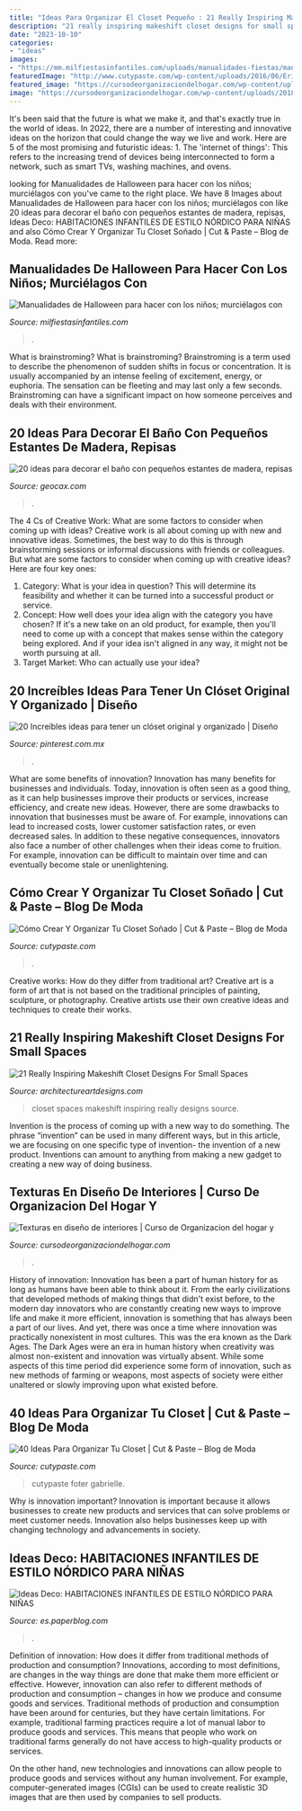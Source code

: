 ```yaml
---
title: "Ideas Para Organizar El Closet Pequeño : 21 Really Inspiring Makeshift Closet Designs For Small Spaces"
description: "21 really inspiring makeshift closet designs for small spaces"
date: "2023-10-10"
categories:
- "ideas"
images:
- "https://mm.milfiestasinfantiles.com/uploads/manualidades-fiestas/manualidades-halloween-ninos-murcielagos-resultado.jpg"
featuredImage: "http://www.cutypaste.com/wp-content/uploads/2016/06/Erin-Spain-Closet.jpg"
featured_image: "https://cursodeorganizaciondelhogar.com/wp-content/uploads/2018/10/texturas-en-diseno-de-interiores.jpg"
image: "https://cursodeorganizaciondelhogar.com/wp-content/uploads/2018/10/texturas-en-diseno-de-interiores.jpg"
---
```



It's been said that the future is what we make it, and that's exactly true in the world of ideas. In 2022, there are a number of interesting and innovative ideas on the horizon that could change the way we live and work. Here are 5 of the most promising and futuristic ideas: 1. The 'internet of things': This refers to the increasing trend of devices being interconnected to form a network, such as smart TVs, washing machines, and ovens.

	

		
looking for Manualidades de Halloween para hacer con los niños; murciélagos con you've came to the right place. We have 8 Images about Manualidades de Halloween para hacer con los niños; murciélagos con like 20 ideas para decorar el baño con pequeños estantes de madera, repisas, Ideas Deco: HABITACIONES INFANTILES DE ESTILO NÓRDICO PARA NIÑAS and also Cómo Crear Y Organizar Tu Closet Soñado | Cut &amp; Paste – Blog de Moda. Read more:
		
    
## Manualidades De Halloween Para Hacer Con Los Niños; Murciélagos Con

<img loading=lazy src="https://mm.milfiestasinfantiles.com/uploads/manualidades-fiestas/manualidades-halloween-ninos-murcielagos-resultado.jpg" onerror="this.onerror=null;this.src='https://tse1.mm.bing.net/th?id=OIP.qA4SCwGc0WtUiQRCJCKl7AHaFa&amp;pid=15.1';" alt="Manualidades de Halloween para hacer con los niños; murciélagos con">

_Source: milfiestasinfantiles.com_

>. 

	

What is brainstroming?
What is brainstroming? Brainstroming is a term used to describe the phenomenon of sudden shifts in focus or concentration. It is usually accompanied by an intense feeling of excitement, energy, or euphoria. The sensation can be fleeting and may last only a few seconds. Brainstroming can have a significant impact on how someone perceives and deals with their environment.

    
## 20 Ideas Para Decorar El Baño Con Pequeños Estantes De Madera, Repisas

<img loading=lazy src="https://geocax.com/wp-content/uploads/2021/05/estantes-de-banos-2.jpg" onerror="this.onerror=null;this.src='https://tse4.mm.bing.net/th?id=OIP.Jx7pmM4J8oVAE7fkm5STngHaKq&amp;pid=15.1';" alt="20 ideas para decorar el baño con pequeños estantes de madera, repisas">

_Source: geocax.com_

>. 

	

The 4 Cs of Creative Work: What are some factors to consider when coming up with ideas?
Creative work is all about coming up with new and innovative ideas. Sometimes, the best way to do this is through brainstorming sessions or informal discussions with friends or colleagues. But what are some factors to consider when coming up with creative ideas? Here are four key ones:
1. Category: What is your idea in question? This will determine its feasibility and whether it can be turned into a successful product or service.
2. Concept: How well does your idea align with the category you have chosen? If it's a new take on an old product, for example, then you'll need to come up with a concept that makes sense within the category being explored. And if your idea isn't aligned in any way, it might not be worth pursuing at all.
3. Target Market: Who can actually use your idea?

    
## 20 Increíbles Ideas Para Tener Un Clóset Original Y Organizado | Diseño

<img loading=lazy src="https://i.pinimg.com/736x/2b/fc/f3/2bfcf3b1e5f15427b021a341f19dff1b.jpg" onerror="this.onerror=null;this.src='https://tse4.mm.bing.net/th?id=OIP.0cGrjm_AdC1ZvQGVF5lfxgHaHN&amp;pid=15.1';" alt="20 Increíbles ideas para tener un clóset original y organizado | Diseño">

_Source: pinterest.com.mx_

>. 

	

What are some benefits of innovation?
Innovation has many benefits for businesses and individuals. Today, innovation is often seen as a good thing, as it can help businesses improve their products or services, increase efficiency, and create new ideas. However, there are some drawbacks to innovation that businesses must be aware of. For example, innovations can lead to increased costs, lower customer satisfaction rates, or even decreased sales. In addition to these negative consequences, innovators also face a number of other challenges when their ideas come to fruition. For example, innovation can be difficult to maintain over time and can eventually become stale or unenlightening.

    
## Cómo Crear Y Organizar Tu Closet Soñado | Cut &amp; Paste – Blog De Moda

<img loading=lazy src="http://www.cutypaste.com/wp-content/uploads/2016/06/Erin-Spain-Closet.jpg" onerror="this.onerror=null;this.src='https://tse1.mm.bing.net/th?id=OIP.rgGjN88Wbhs11tj3uFHBDAHaLH&amp;pid=15.1';" alt="Cómo Crear Y Organizar Tu Closet Soñado | Cut &amp; Paste – Blog de Moda">

_Source: cutypaste.com_

>. 

	

Creative works: How do they differ from traditional art?
Creative art is a form of art that is not based on the traditional principles of painting, sculpture, or photography. Creative artists use their own creative ideas and techniques to create their works.

    
## 21 Really Inspiring Makeshift Closet Designs For Small Spaces

<img loading=lazy src="http://www.architectureartdesigns.com/wp-content/uploads/2016/05/3-34.jpg" onerror="this.onerror=null;this.src='https://tse2.mm.bing.net/th?id=OIP.xoGDyX-zKtQJX8swIz77oAHaLJ&amp;pid=15.1';" alt="21 Really Inspiring Makeshift Closet Designs For Small Spaces">

_Source: architectureartdesigns.com_

>closet spaces makeshift inspiring really designs source. 

	

Invention is the process of coming up with a new way to do something. The phrase “invention” can be used in many different ways, but in this article, we are focusing on one specific type of invention- the invention of a new product. Inventions can amount to anything from making a new gadget to creating a new way of doing business.

    
## Texturas En Diseño De Interiores | Curso De Organizacion Del Hogar Y

<img loading=lazy src="https://cursodeorganizaciondelhogar.com/wp-content/uploads/2018/10/texturas-en-diseno-de-interiores.jpg" onerror="this.onerror=null;this.src='https://tse3.mm.bing.net/th?id=OIP.Z_hOwOdaMsfLZ0JohLdKkAHaLH&amp;pid=15.1';" alt="Texturas en diseño de interiores | Curso de Organizacion del hogar y">

_Source: cursodeorganizaciondelhogar.com_

>. 

	

History of innovation:
Innovation has been a part of human history for as long as humans have been able to think about it. From the early civilizations that developed methods of making things that didn't exist before, to the modern day innovators who are constantly creating new ways to improve life and make it more efficient, innovation is something that has always been a part of our lives. And yet, there was once a time where innovation was practically nonexistent in most cultures. This was the era known as the Dark Ages.
The Dark Ages were an era in human history when creativity was almost non-existent and innovation was virtually absent. While some aspects of this time period did experience some form of innovation, such as new methods of farming or weapons, most aspects of society were either unaltered or slowly improving upon what existed before.

    
## 40 Ideas Para Organizar Tu Closet | Cut &amp; Paste – Blog De Moda

<img loading=lazy src="https://www.cutypaste.com/wp-content/uploads/2015/09/x18945.jpg" onerror="this.onerror=null;this.src='https://tse1.mm.bing.net/th?id=OIP.3uPiwdi6NG2z30Icckxa2wHaLf&amp;pid=15.1';" alt="40 Ideas Para Organizar Tu Closet | Cut &amp; Paste – Blog de Moda">

_Source: cutypaste.com_

>cutypaste foter gabrielle. 

	

Why is innovation important?
Innovation is important because it allows businesses to create new products and services that can solve problems or meet customer needs. Innovation also helps businesses keep up with changing technology and advancements in society.

    
## Ideas Deco: HABITACIONES INFANTILES DE ESTILO NÓRDICO PARA NIÑAS

<img loading=lazy src="https://m1.paperblog.com/i/303/3033559/ideas-deco-habitaciones-infantiles-estilo-nor-L-MtGWYj.jpeg" onerror="this.onerror=null;this.src='https://tse1.mm.bing.net/th?id=OIP.pa3CZnlm0eedON_tJ4mibAHaHa&amp;pid=15.1';" alt="Ideas Deco: HABITACIONES INFANTILES DE ESTILO NÓRDICO PARA NIÑAS">

_Source: es.paperblog.com_

>. 

	

Definition of innovation: How does it differ from traditional methods of production and consumption?
Innovations, according to most definitions, are changes in the way things are done that make them more efficient or effective. However, innovation can also refer to different methods of production and consumption – changes in how we produce and consume goods and services.
Traditional methods of production and consumption have been around for centuries, but they have certain limitations. For example, traditional farming practices require a lot of manual labor to produce goods and services. This means that people who work on traditional farms generally do not have access to high-quality products or services.

On the other hand, new technologies and innovations can allow people to produce goods and services without any human involvement. For example, computer-generated images (CGIs) can be used to create realistic 3D images that are then used by companies to sell products.


